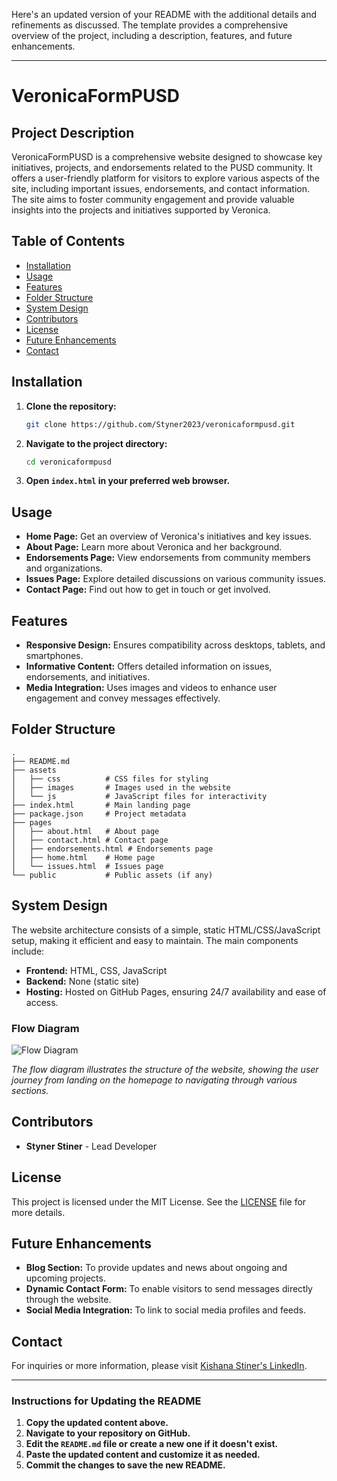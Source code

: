 Here's an updated version of your README with the additional details and refinements as discussed. The template provides a comprehensive overview of the project, including a description, features, and future enhancements.

---

# VeronicaFormPUSD

## Project Description
VeronicaFormPUSD is a comprehensive website designed to showcase key initiatives, projects, and endorsements related to the PUSD community. It offers a user-friendly platform for visitors to explore various aspects of the site, including important issues, endorsements, and contact information. The site aims to foster community engagement and provide valuable insights into the projects and initiatives supported by Veronica.

## Table of Contents
- [Installation](#installation)
- [Usage](#usage)
- [Features](#features)
- [Folder Structure](#folder-structure)
- [System Design](#system-design)
- [Contributors](#contributors)
- [License](#license)
- [Future Enhancements](#future-enhancements)
- [Contact](#contact)

## Installation

1. **Clone the repository:**
   ```sh
   git clone https://github.com/Styner2023/veronicaformpusd.git
   ```
2. **Navigate to the project directory:**
   ```sh
   cd veronicaformpusd
   ```
3. **Open `index.html` in your preferred web browser.**

## Usage

- **Home Page:** Get an overview of Veronica's initiatives and key issues.
- **About Page:** Learn more about Veronica and her background.
- **Endorsements Page:** View endorsements from community members and organizations.
- **Issues Page:** Explore detailed discussions on various community issues.
- **Contact Page:** Find out how to get in touch or get involved.

## Features

- **Responsive Design:** Ensures compatibility across desktops, tablets, and smartphones.
- **Informative Content:** Offers detailed information on issues, endorsements, and initiatives.
- **Media Integration:** Uses images and videos to enhance user engagement and convey messages effectively.

## Folder Structure
```plaintext
.
├── README.md
├── assets
│   ├── css          # CSS files for styling
│   ├── images       # Images used in the website
│   └── js           # JavaScript files for interactivity
├── index.html       # Main landing page
├── package.json     # Project metadata
├── pages
│   ├── about.html   # About page
│   ├── contact.html # Contact page
│   ├── endorsements.html # Endorsements page
│   ├── home.html    # Home page
│   └── issues.html  # Issues page
└── public           # Public assets (if any)
```

## System Design

The website architecture consists of a simple, static HTML/CSS/JavaScript setup, making it efficient and easy to maintain. The main components include:

- **Frontend:** HTML, CSS, JavaScript
- **Backend:** None (static site)
- **Hosting:** Hosted on GitHub Pages, ensuring 24/7 availability and ease of access.

### Flow Diagram
![Flow Diagram](path_to_your_flow_diagram_image)

*The flow diagram illustrates the structure of the website, showing the user journey from landing on the homepage to navigating through various sections.*

## Contributors

- **Styner Stiner** - Lead Developer

## License

This project is licensed under the MIT License. See the [LICENSE](LICENSE) file for more details.

## Future Enhancements

- **Blog Section:** To provide updates and news about ongoing and upcoming projects.
- **Dynamic Contact Form:** To enable visitors to send messages directly through the website.
- **Social Media Integration:** To link to social media profiles and feeds.

## Contact

For inquiries or more information, please visit [Kishana Stiner's LinkedIn](https://www.linkedin.com/in/kishana-stiner/).

---

### Instructions for Updating the README

1. **Copy the updated content above.**
2. **Navigate to your repository on GitHub.**
3. **Edit the `README.md` file or create a new one if it doesn't exist.**
4. **Paste the updated content and customize it as needed.**
5. **Commit the changes to save the new README.**
